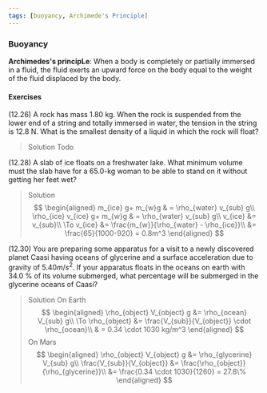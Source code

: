 ```yaml
---
tags: [buoyancy, Archimede's Principle]
---
```


### Buoyancy

**Archimedes's principLe**: When a body is completely or partially immersed in a fluid, the fluid exerts an upward force on the body equal to the weight of the fluid displaced by the body.

#### Exercises
(12.26) A rock has mass 1.80 kg. When the rock is suspended from the lower end of a string and totally immersed in water, the tension in the string is 12.8 N. What is the smallest density of a liquid in which the rock will float?
>Solution
Todo

(12.28) A slab of ice floats on a freshwater lake. What minimum volume must the slab have for a 65.0-kg woman to be able to stand on it without getting her feet wet?
>Solution
$$
\begin{aligned}
m_{ice} g+ m_{w}g & = \rho_{water} v_{sub} g\\
\rho_{ice} v_{ice} g+ m_{w}g & = \rho_{water} v_{sub} g\\
v_{ice} &= v_{sub}\\
\To v_{ice} &= \frac{m_{w}}{\rho_{water} - \rho_{ice}}\\
&= \frac{65}{1000-920} = 0.8m^3
\end{aligned}
$$

(12.30) You are preparing some apparatus for a visit to a newly discovered planet Caasi having oceans of glycerine and a surface acceleration due to gravity of $5.40 m/s^2$. If your apparatus floats in the oceans on earth with 34.0 % of its volume submerged, what percentage will be submerged in the glycerine oceans of Caasi?
>Solution
On Earth
$$
\begin{aligned}
\rho_{object} V_{object} g &= \rho_{ocean} V_{sub} g\\
\To \rho_{object} &= \frac{V_{sub}}{V_{object}} \cdot \rho_{ocean}\\
& = 0.34 \cdot 1030 kg/m^3
\end{aligned}
$$
On Mars
$$
\begin{aligned}
\rho_{object} V_{object} g &= \rho_{glycerine} V_{sub} g\\
\frac{V_{sub}}{V_{object}} &= \frac{\rho_{object}}{\rho_{glycerine}}\\
&= \frac{0.34 \cdot 1030}{1260} = 27.8\%
\end{aligned}
$$
